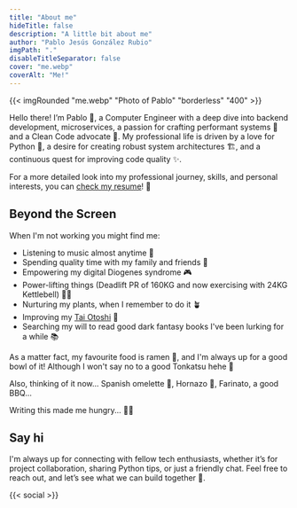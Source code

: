 ```yaml
---
title: "About me"
hideTitle: false
description: "A little bit about me"
author: "Pablo Jesús González Rubio"
imgPath: "."
disableTitleSeparator: false
cover: "me.webp"
coverAlt: "Me!"
---
```


{{< imgRounded "me.webp" "Photo of Pablo" "borderless" "400" >}}

Hello there! I’m Pablo 👋, a Computer Engineer with a deep dive into backend development, microservices, a passion for crafting performant systems 🚀 and a Clean Code advocate 🥑. My professional life is driven by a love for Python 🐍, a desire for creating robust system architectures 🏗️, and a continuous quest for improving code quality ✨.

For a more detailed look into my professional journey, skills, and personal interests, you can [check my resume](/resume.pdf)! 📄

## Beyond the Screen

When I'm not working you might find me:

* Listening to music almost anytime 🎵
* Spending quality time with my family and friends 🍻
* Empowering my digital Diogenes syndrome 🎮
* Power-lifting things (Deadlift PR of 160KG and now exercising with 24KG Kettlebell) 🏋️‍♂️
* Nurturing my plants, when I remember to do it 🪴
* Improving my [Tai Otoshi](https://www.youtube.com/watch?v=ts8Vb2e057Q) 🥋
* Searching my will to read good dark fantasy books I've been lurking for a while 📚

As a matter fact, my favourite food is ramen 🍜, and I'm always up for a good bowl of it!
Although I won't say no to a good Tonkatsu hehe 🍛

Also, thinking of it now... Spanish omelette 🍳, Hornazo 🥪, Farinato, a good BBQ...

Writing this made me hungry... 🤤😅

## Say hi

I'm always up for connecting with fellow tech enthusiasts, whether it’s for project collaboration, sharing Python tips, or just a friendly chat. Feel free to reach out, and let’s see what we can build together 🌟.

{{< social >}}

